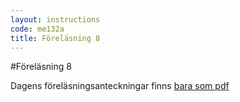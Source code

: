 ```yaml
---
layout: instructions
code: me132a
title: Föreläsning 8
---
```


#Föreläsning 8

Dagens föreläsningsanteckningar finns [bara som pdf](lecture8.pdf)

